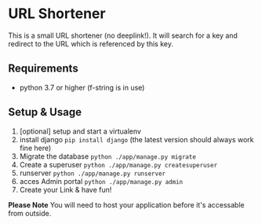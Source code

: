 # URL Shortener

This is a small URL shortener (no deeplink!). It will search for a key and redirect to the URL which is referenced by this key.


## Requirements
- python 3.7 or higher (f-string is in use)


## Setup & Usage
1. [optional] setup and start a virtualenv
2. install django `pip install django` (the latest version should always work fine here)
3. Migrate the database `python ./app/manage.py migrate`
4. Create a superuser `python ./app/manage.py createsuperuser`
5. runserver `python ./app/manage.py runserver`
6. acces Admin portal `python ./app/manage.py admin`
7. Create your Link & have fun!

**Please Note** You will need to host your application before it's accessable from outside.
